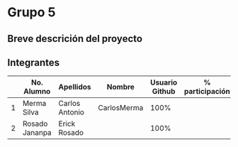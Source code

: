 # Grupo 5

## Breve descrición del proyecto

## Integrantes

|   | No. Alumno | Apellidos | Nombre | Usuario Github | % participación |
| --- | --- | --- | --- | --- | --- |
|  1 |  Merma Silva| Carlos Antonio  | CarlosMerma  | 100% |  |
|  2 | Rosado Jananpa | Erick Rosado |  | 100% |  |

